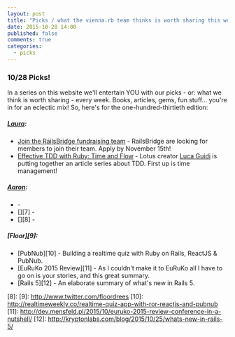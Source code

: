```yaml
---
layout: post
title: "Picks / what the vienna.rb team thinks is worth sharing this week"
date: 2015-10-28 14:00
published: false
comments: true
categories:
  - picks
---
```


### 10/28 Picks!

In a series on this website we'll entertain YOU with our picks - or: what we think is worth sharing - every week.
Books, articles, gems, fun stuff... you're in for an eclectic mix! So, here's for the one-hundred-thirtieth edition:

##### [Laura][1]:
- [Join the RailsBridge fundraising team][2] - RailsBridge are looking for members to join their team. Apply by November 15th!
- [Effective TDD with Ruby: Time and Flow][3] - Lotus creator [Luca Guidi][4] is putting together an article series about TDD. First up is time management!

##### [Aaron][5]:
- [][6] -
- [][7] -
- [][8] -

##### [Floor][9]:
- [PubNub][10] - Building a realtime quiz with Ruby on Rails, ReactJS & PubNub.
- [EuRuKo 2015 Review][11] - As I couldn't make it to EuRuKo all I have to go on is your stories, and this great summary.
- [Rails 5][12] - An elaborate summary of what's new in Rails 5.


[1]: http://www.twitter.com/alicetragedy
[2]: http://blog.railsbridge.org/2015/10/19/join-the-railsbridge-fundraising-team/
[3]: http://lucaguidi.com/2015/10/20/effective-tdd-with-ruby-time-and-flow.html
[4]: https://twitter.com/jodosha
[5]: http://www.twitter.com/mraaroncruz
[6]: 
[7]:
[8]:
[9]: http://www.twitter.com/floordrees
[10]: http://realtimeweekly.co/realtime-quiz-app-with-ror-reactjs-and-pubnub
[11]: http://dev.mensfeld.pl/2015/10/euruko-2015-review-conference-in-a-nutshell/
[12]: http://kryptonlabs.com/blog/2015/10/25/whats-new-in-rails-5/
